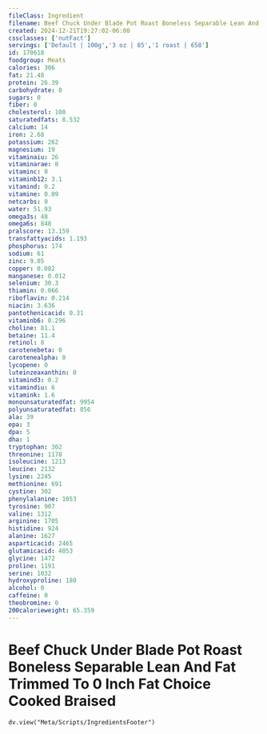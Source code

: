 ```yaml
---
fileClass: Ingredient
filename: Beef Chuck Under Blade Pot Roast Boneless Separable Lean And Fat Trimmed To 0 Inch Fat Choice Cooked Braised
created: 2024-12-21T19:27:02-06:00
cssclasses: ['nutFact']
servings: ['Default | 100g','3 oz | 85','1 roast | 658']
id: 170618
foodgroup: Meats
calories: 306
fat: 21.48
protein: 26.39
carbohydrate: 0
sugars: 0
fiber: 0
cholesterol: 100
saturatedfats: 8.532
calcium: 14
iron: 2.68
potassium: 262
magnesium: 19
vitaminaiu: 26
vitaminarae: 8
vitaminc: 0
vitaminb12: 3.1
vitamind: 0.2
vitamine: 0.09
netcarbs: 0
water: 51.93
omega3s: 48
omega6s: 848
pralscore: 13.159
transfattyacids: 1.193
phosphorus: 174
sodium: 61
zinc: 9.05
copper: 0.082
manganese: 0.012
selenium: 30.3
thiamin: 0.066
riboflavin: 0.214
niacin: 3.636
pantothenicacid: 0.31
vitaminb6: 0.296
choline: 81.1
betaine: 11.4
retinol: 8
carotenebeta: 0
carotenealpha: 0
lycopene: 0
luteinzeaxanthin: 0
vitamind3: 0.2
vitamindiu: 6
vitamink: 1.6
monounsaturatedfat: 9954
polyunsaturatedfat: 856
ala: 39
epa: 3
dpa: 5
dha: 1
tryptophan: 302
threonine: 1178
isoleucine: 1213
leucine: 2132
lysine: 2245
methionine: 691
cystine: 302
phenylalanine: 1053
tyrosine: 907
valine: 1312
arginine: 1705
histidine: 924
alanine: 1627
asparticacid: 2465
glutamicacid: 4053
glycine: 1472
proline: 1191
serine: 1032
hydroxyproline: 180
alcohol: 0
caffeine: 0
theobromine: 0
200calorieweight: 65.359
---
```


# Beef Chuck Under Blade Pot Roast Boneless Separable Lean And Fat Trimmed To 0 Inch Fat Choice Cooked Braised

```dataviewjs
dv.view("Meta/Scripts/IngredientsFooter")
```